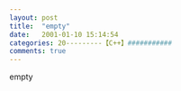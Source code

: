 ```yaml
---
layout: post
title:  "empty"
date:   2001-01-10 15:14:54
categories: 20---------【C++】###########
comments: true
---
```

empty
